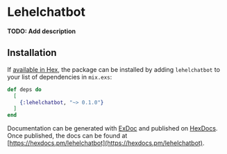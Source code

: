 # Lehelchatbot

**TODO: Add description**

## Installation

If [available in Hex](https://hex.pm/docs/publish), the package can be installed
by adding `lehelchatbot` to your list of dependencies in `mix.exs`:

```elixir
def deps do
  [
    {:lehelchatbot, "~> 0.1.0"}
  ]
end
```

Documentation can be generated with [ExDoc](https://github.com/elixir-lang/ex_doc)
and published on [HexDocs](https://hexdocs.pm). Once published, the docs can
be found at [https://hexdocs.pm/lehelchatbot](https://hexdocs.pm/lehelchatbot).

